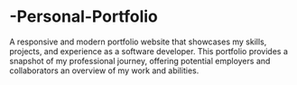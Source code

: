 # -Personal-Portfolio
A responsive and modern portfolio website that showcases my skills, projects, and experience as a software developer. This portfolio provides a snapshot of my professional journey, offering potential employers and collaborators an overview of my work and abilities.
